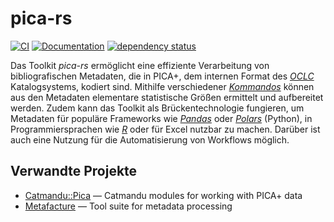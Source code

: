 # pica-rs

[![CI](https://github.com/deutsche-nationalbibliothek/pica-rs/workflows/CI/badge.svg?branch=main)](https://github.com/deutsche-nationalbibliothek/pica-rs/actions?query=workflow%3ACI+branch%3Amain)
[![Documentation](https://img.shields.io/badge/Documentation-main-orange.svg)](https://deutsche-nationalbibliothek.github.io/pica-rs/)
[![dependency status](https://deps.rs/repo/github/deutsche-nationalbibliothek/pica-rs/status.svg)](https://deps.rs/repo/github/deutsche-nationalbibliothek/pica-rs)

Das Toolkit _pica-rs_ ermöglicht eine effiziente Verarbeitung von
bibliografischen Metadaten, die in PICA+, dem internen Format des
[_OCLC_] Katalogsystems, kodiert sind. Mithilfe verschiedener
[_Kommandos_] können aus den Metadaten elementare statistische Größen
ermittelt und aufbereitet werden. Zudem kann das Toolkit als
Brückentechnologie fungieren, um Metadaten für populäre Frameworks wie
[_Pandas_] oder [_Polars_] (Python), in Programmiersprachen wie [_R_]
oder für Excel nutzbar zu machen. Darüber ist auch eine Nutzung für die
Automatisierung von Workflows möglich.

## Verwandte Projekte

- [Catmandu::Pica](https://metacpan.org/pod/Catmandu::PICA) — Catmandu modules for working with PICA+ data
- [Metafacture](https://github.com/metafacture) — Tool suite for metadata processing

[_Kommandos_]: referenz/kommandos/index.md
[_OCLC_]: https://www.oclc.org/de/
[_Pandas_]: https://pandas.pydata.org/
[_Polars_]: https://www.pola.rs/
[_R_]: https://www.r-project.org/
